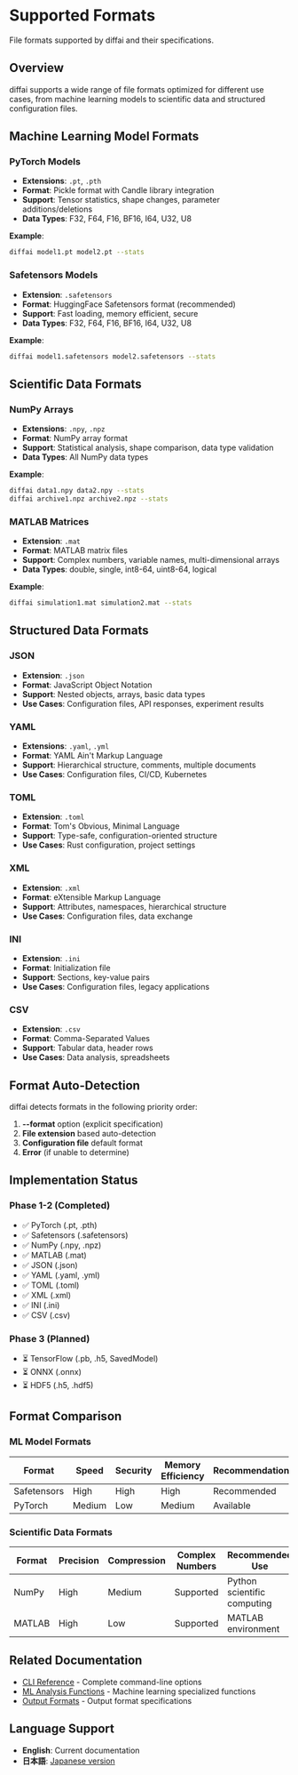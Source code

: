 # Supported Formats

File formats supported by diffai and their specifications.

## Overview

diffai supports a wide range of file formats optimized for different use cases, from machine learning models to scientific data and structured configuration files.

## Machine Learning Model Formats

### PyTorch Models
- **Extensions**: `.pt`, `.pth`
- **Format**: Pickle format with Candle library integration
- **Support**: Tensor statistics, shape changes, parameter additions/deletions
- **Data Types**: F32, F64, F16, BF16, I64, U32, U8

**Example**:
```bash
diffai model1.pt model2.pt --stats
```

### Safetensors Models
- **Extension**: `.safetensors`
- **Format**: HuggingFace Safetensors format (recommended)
- **Support**: Fast loading, memory efficient, secure
- **Data Types**: F32, F64, F16, BF16, I64, U32, U8

**Example**:
```bash
diffai model1.safetensors model2.safetensors --stats
```

## Scientific Data Formats

### NumPy Arrays
- **Extensions**: `.npy`, `.npz`
- **Format**: NumPy array format
- **Support**: Statistical analysis, shape comparison, data type validation
- **Data Types**: All NumPy data types

**Example**:
```bash
diffai data1.npy data2.npy --stats
diffai archive1.npz archive2.npz --stats
```

### MATLAB Matrices
- **Extension**: `.mat`
- **Format**: MATLAB matrix files
- **Support**: Complex numbers, variable names, multi-dimensional arrays
- **Data Types**: double, single, int8-64, uint8-64, logical

**Example**:
```bash
diffai simulation1.mat simulation2.mat --stats
```

## Structured Data Formats

### JSON
- **Extension**: `.json`
- **Format**: JavaScript Object Notation
- **Support**: Nested objects, arrays, basic data types
- **Use Cases**: Configuration files, API responses, experiment results

### YAML
- **Extensions**: `.yaml`, `.yml`
- **Format**: YAML Ain't Markup Language
- **Support**: Hierarchical structure, comments, multiple documents
- **Use Cases**: Configuration files, CI/CD, Kubernetes

### TOML
- **Extension**: `.toml`
- **Format**: Tom's Obvious, Minimal Language
- **Support**: Type-safe, configuration-oriented structure
- **Use Cases**: Rust configuration, project settings

### XML
- **Extension**: `.xml`
- **Format**: eXtensible Markup Language
- **Support**: Attributes, namespaces, hierarchical structure
- **Use Cases**: Configuration files, data exchange

### INI
- **Extension**: `.ini`
- **Format**: Initialization file
- **Support**: Sections, key-value pairs
- **Use Cases**: Configuration files, legacy applications

### CSV
- **Extension**: `.csv`
- **Format**: Comma-Separated Values
- **Support**: Tabular data, header rows
- **Use Cases**: Data analysis, spreadsheets

## Format Auto-Detection

diffai detects formats in the following priority order:

1. **--format** option (explicit specification)
2. **File extension** based auto-detection
3. **Configuration file** default format
4. **Error** (if unable to determine)

## Implementation Status

### Phase 1-2 (Completed)
- ✅ PyTorch (.pt, .pth)
- ✅ Safetensors (.safetensors)
- ✅ NumPy (.npy, .npz)
- ✅ MATLAB (.mat)
- ✅ JSON (.json)
- ✅ YAML (.yaml, .yml)
- ✅ TOML (.toml)
- ✅ XML (.xml)
- ✅ INI (.ini)
- ✅ CSV (.csv)

### Phase 3 (Planned)
- ⏳ TensorFlow (.pb, .h5, SavedModel)
- ⏳ ONNX (.onnx)
- ⏳ HDF5 (.h5, .hdf5)

## Format Comparison

### ML Model Formats

| Format | Speed | Security | Memory Efficiency | Recommendation |
|--------|-------|----------|------------------|----------------|
| Safetensors | High | High | High | Recommended |
| PyTorch | Medium | Low | Medium | Available |

### Scientific Data Formats

| Format | Precision | Compression | Complex Numbers | Recommended Use |
|--------|-----------|-------------|-----------------|-----------------|
| NumPy | High | Medium | Supported | Python scientific computing |
| MATLAB | High | Low | Supported | MATLAB environment |

## Related Documentation

- [CLI Reference](cli-reference.md) - Complete command-line options
- [ML Analysis Functions](ml-analysis.md) - Machine learning specialized functions
- [Output Formats](output-formats.md) - Output format specifications

## Language Support

- **English**: Current documentation
- **日本語**: [Japanese version](formats_ja.md)